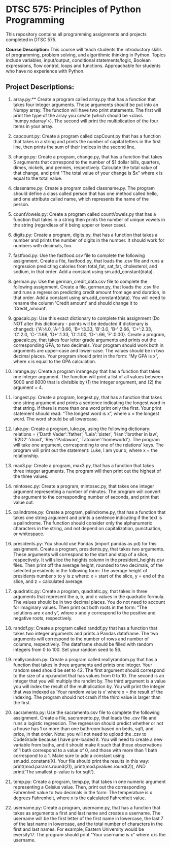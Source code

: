 # DTSC 575: Principles of Python Programming

This repository contains all programming assignments and projects completed in DTSC 575.

**Course Description:** This course will teach students the introductory skills of programming, problem solving, and algorithmic thinking in Python. Topics include variables, input/output, conditional statements/logic, Boolean expressions, flow control, loops and functions. Approachable for students who have no experience with Python.

## Project Descriptions:

1. array.py:** Create a program called array.py that has a function that takes four integer arguments. Those arguments should be put into an Numpy array.  The function will have two print statements. The first will print the type of the array you create (which should be <class ‘numpy.ndarray’>). The second will print the multiplication of the four items in your array. 

2. capcount.py: Create a program called capCount.py that has a function that takes in a string and prints the number of capital letters in the first line, then prints the sum of their indices in the second line.

3. change.py: Create a program, change.py, that has a function that takes 5 arguments that correspond to the number of $1 dollar bills, quarters, dimes, nickels, and pennies, respectively. Calculate the total value of that change, and print "The total value of your change is $x" where x is equal to the total value.

4. classname.py: Create a program called classname.py. The program should define a class called person that has one method called hello, and one attribute called name, which represents the name of the person.

5. countVowels.py: Create a program called countVowels.py that has a function that takes in a string then prints the number of unique vowels in the string (regardless of it being upper or lower case).

6. digits.py: Create a program, digits.py, that has a function that takes a number and prints the number of digits in the number. It should work for numbers with decimals, too.

7. fastfood.py: Use the fastfood.csv file to complete the following assignment. Create a file, fastfood.py, that loads the .csv file and runs a regression predicting calories from total_fat, sat_fat, cholesterol, and sodium, in that order. Add a constant using sm.add_constant(data).

8. german.py: Use the german_credit_data.csv file to complete the following assignment. Create a file, german.py, that loads the .csv file and runs a regression predicting credit amount from age and duration, in that order.  Add a constant using sm.add_constant(data). You will need to rename the column 'Credit amount' and should change it to 'Credit_amount'. 

9. gpacalc.py: Use this exact dictionary to complete this assignment (Do NOT alter this dictionary - points will be deducted if dictionary is changed): 
{'A':4.0, 'A-':3.66, 'B+':3.33, 'B':3.0, 'B-':2.66, 'C+':2.33, 'C':2.0, 'C-':1.66, 'D+':1.33, 'D':1.00, 'D-':.66, 'F':0.00}. Create a program, gpacalc.py, that takes four letter grade arguments and prints out the corresponding GPA, to two decimals. Your program should work both in arguments are upper-case and lower-case.  The values should be in two decimal places. Your program should print in the form: “My GPA is x”, where x is equal to the GPA calculation.

10. inrange.py: Create a program inrange.py that has a function that takes one integer argument.  The function will print a list of all values between 5000 and 8000 that is divisible by (1) the integer argument, and (2) the argument + 4.

11. longest.py: Create a program, longest.py, that has a function that takes one string argument and prints a sentence indicating the longest word in that string.  If there is more than one word print only the first.  Your print statement should read: “The longest word is x”, where x = the longest word.  The word should be all lowercase.

12. luke.py: Create a program, luke.py, using the following dictionary: relations = {'Darth Vader':'father', 'Leia':'sister', 'Han':'brother in law', 'R2D2':'droid', 'Rey':'Padawan', 'Tatooine':'homeworld'}. The program will take one argument, corresponding to one of the relations’ keys. The program will print out the statement: Luke, I am your x, where x = the relationship.  

13. max3.py: Create a program, max3.py, that has a function that takes three integer arguments. The program will then print out the highest of the three values.

14. mintosec.py: Create a program, mintosec.py, that takes one integer argument representing a number of minutes. The program will convert the argument to the corresponding number of seconds, and print that value out.

16. palindrome.py: Create a program, palindrome.py, that has a function that takes one string argument and prints a sentence indicating if the text is a palindrome. The function should consider only the alphanumeric characters in the string, and not depend on capitalization, punctuation, or whitespace.

17. presidents.py: You should use Pandas (import pandas as pd) for this assignment. Create a program, presidents.py, that takes two arguments. These arguments will correspond to the start and stop of a slice, respectively.  It will slice the heights column in the president_heights.csv files. Then print off the average height, rounded to two decimals, of the selected presidents in the following form: The average height of presidents number x to y is z where: x = start of the slice, y = end of the slice, and z = calculated average.

18. quadratic.py: Create a program, quadratic.py, that takes in three arguments that represent the a, b, and c values in the quadratic formula. The values should be in two decimal places.  You do not need to account for imaginary values.  Then print out both roots in the form: “The solutions are x and y”, where x and y correspond to the positive and negative roots, respectively.

19. randdf.py: Create a program called randdf.py that has a function that takes two integer arguments and prints a Pandas dataframe. The two arguments will correspond to the number of rows and number of columns, respectively.  The dataframe should be filled with random integers from 0 to 100.  Set your random seed to 56. 

20. reallyrandom.py: Create a program called reallyrandom.py that has a function that takes in three arguments and prints one integer. Your random seed should be set to 42. The first argument should correspond to the size of a np.randint that has values from 0 to 10. The second is an integer that you will multiply the randint by. The third argument is a value you will index the result of the multiplication by. You will print the integer that was indexed as ‘Your random value is x’ where x = the result of the indexing. The program should not crash if the third value is larger than the first.

21. sacramento.py: Use the sacramento.csv file to complete the following assignment.  Create a file, sacramento.py, that loads the .csv file and runs a logistic regression.  The regression should predict whether or not a house has 1 or more than one bathroom based on beds, sqft, and price, in that order.  Note: you will not need to upload the .csv to CodeGrade because I have pre-loaded it. You will need to create a new variable from baths, and it should make it such that those observations of 1 bath correspond to a value of 0, and those with more than 1 bath correspond to a 1. Make sure to add a constant using sm.add_constant(X). Your file should print the results in this way: print(mod.params.round(2)), print(mod.pvalues.round(2)), AND print('The smallest p-value is for sqft').

22. temp.py: Create a program, temp.py, that takes in one numeric argument representing a Celsius value.  Then, print out the corresponding Fahrenheit value to two decimals in the form: The temperature is x degrees Fahrenheit, where x is the calculated Fahrenheit value.

23. username.py: Create a program, username.py, that has a function that takes as arguments a first and last name and creates a username.  The username will be the first letter of the first name in lowercase, the last 7 of the last name in lowercase, and the total number of characters in the first and last names.  For example, Eastern University would be eversity17. The program should print "Your username is x" where x is the username.
